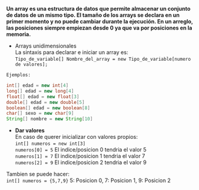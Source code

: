 **Un array es una estructura de datos que permite almacenar un conjunto de datos de un mismo tipo. 
El tamaño de los arrays se declara en un primer momento y no puede cambiar durante la ejecución. 
En un arreglo, las posiciones siempre empiezan desde 0 ya que va por posiciones en la memoria.**

- Arrays unidimensionales  
La sintaxis para declarar e iniciar un array es:  
``Tipo_de_variable[] Nombre_del_array = new Tipo_de_variable[numero de valores];``  

`Ejemplos:`  
```java
int[] edad = new int[4] 
long[] edad = new long[4]
float[] edad = new float[3]
double[] edad = new double[5]
boolean[] edad = new boolean[8]
char[] sexo = new char[9]
String[] nombre = new String[10]
```

- **Dar valores**  
En caso de querer inicializar con valores propios:  
``int[] numeros = new int[3]``  
``numeros[0] = 5`` El indice/posicion 0 tendria el valor 5  
``numeros[1] = 7`` El indice/posicion 1 tendria el valor 7  
``numeros[2] = 9`` El indice/posicion 2 tendria el valor 9  

Tambien se puede hacer:  
``int[] numeros = {5,7,9}`` 5: Posicion 0, 7: Posicion 1, 9: Posicion 2
